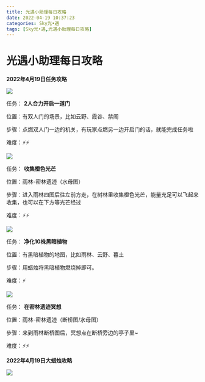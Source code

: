 ```yaml
---
title: 光遇小助理每日攻略
date: 2022-04-19 10:37:23
categories: Sky光•遇
tags: [Sky光•遇,光遇小助理每日攻略]
---
```

# 光遇小助理每日攻略
**2022年4月19日任务攻略**

![](https://ok.166.net/reunionpub/ds/kol/20220419/000519-sd6bgoma17.png)

任务： **2人合力开启一道门**

位置：有双人门的场景，比如云野、霞谷、禁阁

步骤：点燃双人门一边的机关，有玩家点燃另一边开启门的话，就能完成任务啦

难度：⚡⚡

![](https://ok.166.net/reunionpub/ds/kol/20220415/000722-dz8nqpb7m5.png)

任务： **收集橙色光芒**

位置：雨林-密林遗迹（水母图）

步骤：进入雨林四图后往左前方走，在树林里收集橙色光芒，能量充足可以飞起来收集，也可以在下方等光芒经过

难度：⚡⚡

![](https://ok.166.net/reunionpub/ds/kol/20220419/000546-wd1nty0hrs.png)

任务： **净化10株黑暗植物**

位置：有黑暗植物的地图，比如雨林、云野、暮土

步骤：用蜡烛将黑暗植物燃烧掉即可。

难度：⚡

  

![](https://ok.166.net/reunionpub/ds/kol/20220419/000609-n4uejt7wqk.png)

任务： **在密林遗迹冥想**

位置：雨林-密林遗迹（断桥图/水母图）

步骤：来到雨林断桥图后，冥想点在断桥旁边的亭子里~

难度：⚡⚡

  

 **2022年4月19日大蜡烛攻略**

![](https://ok.166.net/reunionpub/ds/kol/20220419/000700-ah417s6z8g.png)

  

